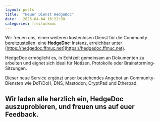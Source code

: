 ```yaml
---
layout: posts
title:  "Neuer Dienst HedgeDoc"
date:   2025-04-04 16:22:00
categories: freifunkmuc
---
```


Wir freuen uns, einen weiteren kostenlosen Dienst für die Community bereitzustellen: eine **HedgeDoc**-Instanz, erreichbar unter [https://hedgedoc.ffmuc.net](https://hedgedoc.ffmuc.net).

HedgeDoc ermöglicht es, in Echtzeit gemeinsam an Dokumenten zu arbeiten und eignet sich ideal für Notizen, Protokolle oder Brainstorming-Sitzungen.

Dieser neue Service ergänzt unser bestehendes Angebot an Community-Diensten wie DoT/DoH, DNS, Mastodon, CryptPad und Etherpad.

Wir laden alle herzlich ein, HedgeDoc auszuprobieren, und freuen uns auf euer Feedback.
---
